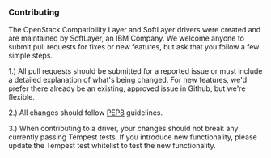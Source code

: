 ### Contributing ###

The OpenStack Compatibility Layer and SoftLayer drivers were created and are maintained by SoftLayer, an IBM Company. We welcome anyone to submit pull requests for fixes or new features, but ask that you follow a few simple steps.

1.) All pull requests should be submitted for a reported issue or must include a detailed explanation of what's being changed. For new features, we'd prefer there already be an existing, approved issue in Github, but we're flexible.

2.) All changes should follow [PEP8](http://www.python.org/dev/peps/pep-0008/) guidelines.

3.) When contributing to a driver, your changes should not break any currently passing Tempest tests. If you introduce new functionality, please update the Tempest test whitelist to test the new functionality.